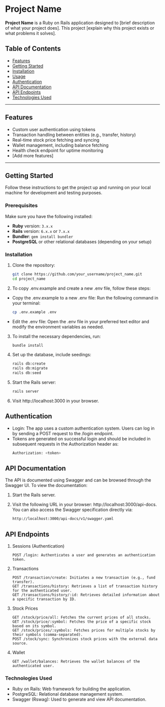 # Project Name

**Project Name** is a Ruby on Rails application designed to [brief description of what your project does]. This project [explain why this project exists or what problems it solves].

## Table of Contents

- [Features](#features)
- [Getting Started](#getting-started)
- [Installation](#installation)
- [Usage](#usage)
- [Authentication](#authentication)
- [API Documentation](#api-documentation)
- [API Endpoints](#api-endpoints)
- [Technologies Used](#technologies-used)
---

## Features

- Custom user authentication using tokens
- Transaction handling between entities (e.g., transfer, history)
- Real-time stock price fetching and syncing
- Wallet management, including balance fetching
- Health check endpoint for uptime monitoring
- [Add more features]

---

## Getting Started

Follow these instructions to get the project up and running on your local machine for development and testing purposes.

### Prerequisites

Make sure you have the following installed:

- **Ruby** version: `3.x.x`
- **Rails** version: `6.x.x` or `7.x.x`
- **Bundler**: `gem install bundler`
- **PostgreSQL** or other relational databases (depending on your setup)

### Installation

1. Clone the repository:

   ```bash
   git clone https://github.com/your_username/project_name.git
   cd project_name
2. To copy .env.example and create a new .env file, follow these steps:
- Copy the .env.example to a new .env file: Run the following command in your terminal:

   ```bash
   cp .env.example .env
- Edit the .env file: Open the .env file in your preferred text editor and modify the environment variables as needed.
3. To install the necessary dependencies, run:

    ```bash
    bundle install
4. Set up the database, include seedings:

     ```bash
    rails db:create
    rails db:migrate
    rails db:seed
5. Start the Rails server:

    ```bash
    rails server
6. Visit http://localhost:3000 in your browser.

## Authentication
- Login: The app uses a custom authentication system. Users can log in by sending a POST request to the /login endpoint.
- Tokens are generated on successful login and should be included in subsequent requests in the Authorization header as:
    ```bash
    Authorization: <token>
## API Documentation
The API is documented using Swagger and can be browsed through the Swagger UI.
To view the documentation:

1. Start the Rails server.
2. Visit the following URL in your browser: http://localhost:3000/api-docs.
You can also access the Swagger specification directly via:

   ```bash
   http://localhost:3000/api-docs/v1/swagger.yaml
## API Endpoints
1. Sessions (Authentication)

   ```
   POST /login: Authenticates a user and generates an authentication token.
2. Transactions

   ```
   POST /transaction/create: Initiates a new transaction (e.g., fund transfer).
   GET /transactions/history: Retrieves a list of transaction history for the authenticated user.
   GET /transactions/history/:id: Retrieves detailed information about a specific transaction by ID.
2. Stock Prices
   ```
   GET /stock/price/all: Fetches the current prices of all stocks.
   GET /stock/price/:symbol: Fetches the price of a specific stock based on its symbol.
   GET /stock/prices/:symbols: Fetches prices for multiple stocks by their symbols (comma-separated).
   POST /stock/sync: Synchronizes stock prices with the external data source.
4. Wallet
   ```
   GET /wallet/balances: Retrieves the wallet balances of the authenticated user.
### Technologies Used
- Ruby on Rails: Web framework for building the application.
- PostgreSQL: Relational database management system.
- Swagger (Rswag): Used to generate and view API documentation.

